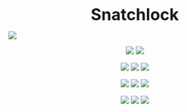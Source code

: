 <p align="center"><strong><span style="font-size:32px">Snatchlock</span></strong></p>


<img src="https://github.com/user-attachments/assets/aecd194a-f6f7-4117-aa13-73155020b5d5" align="center"/>



<p align="center">
  
  <img src="https://github.com/user-attachments/assets/8c8b62ff-5280-47ec-a5ec-a781462309fd" />
  <img src="https://github.com/user-attachments/assets/9e393e57-e272-43f3-9c6f-48d1db1f4fb3" />
</p>
<p align="center">
  <img src="https://github.com/user-attachments/assets/e336ab5f-929f-4faa-bd7e-39b5bbfb582e"  />
  <img src="https://github.com/user-attachments/assets/c5acb742-3c86-4ef8-98c2-9bbddd15e253"  />
  <img src="https://github.com/user-attachments/assets/e51b983a-cb6f-4964-8fff-97cdc3277529"  />
</p>
<p align="center">
  <img src="https://github.com/user-attachments/assets/916b5775-ec48-410d-8804-76d21e49457e"  />
  <img src="https://github.com/user-attachments/assets/4134f55f-03f0-4a0d-abd7-753a184460d6"  />
  <img src="https://github.com/user-attachments/assets/65d04060-57a6-4ae0-9f3a-391f95c7d714"  />
</p>
<p align="center">
  <img src="https://github.com/user-attachments/assets/d8bb23a9-815b-4713-97ee-6d2468ae71cd"  />
  <img src="https://github.com/user-attachments/assets/12d12a7c-264e-4962-9d63-a41fbba35701"  />
  <img src="https://github.com/user-attachments/assets/528f6c90-e640-495c-88c2-0acdd1b14090"  />

  
</p>

